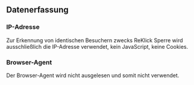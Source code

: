 ## Datenerfassung

### IP-Adresse

Zur Erkennung von identischen Besuchern zwecks ReKlick Sperre wird ausschließlich
die IP-Adresse verwendet, kein JavaScript, keine Cookies.


### Browser-Agent

Der Browser-Agent wird nicht ausgelesen und somit nicht verwendet.
